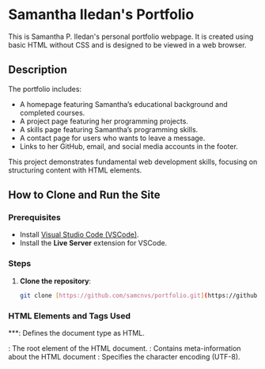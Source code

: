 # Samantha Iledan's Portfolio

This is Samantha P. Iledan's personal portfolio webpage. It is created using basic HTML without CSS and is designed to be viewed in a web browser.

## Description

The portfolio includes:

- A homepage featuring Samantha’s educational background and completed courses.
- A project page featuring her programming projects.
- A skills page featuring Samantha’s programming skills.
- A contact page for users who wants to leave a message.
- Links to her GitHub, email, and social media accounts in the footer.

This project demonstrates fundamental web development skills, focusing on structuring content with HTML elements.

## How to Clone and Run the Site

### Prerequisites

- Install [Visual Studio Code (VSCode)](https://code.visualstudio.com/).
- Install the **Live Server** extension for VSCode.

### Steps

1. **Clone the repository**:
   ```bash
   git clone [https://github.com/samcnvs/portfolio.git](https://github.com/samcnvs/Iledan_Portfolio)
   ```

### HTML Elements and Tags Used

***<!DOCTYPE html>: Defines the document type as HTML.
<html>: The root element of the HTML document.
<head>: Contains meta-information about the HTML document
<meta charset="utf-8">: Specifies the character encoding (UTF-8).
<title>: Sets the title of the webpage displayed on the browser tab.
<link rel="icon" type="image/x-icon" href="/favicon.png">: Links a favicon for the site.
<body>: Contains the main content of the webpage.
<h1>: A level 1 heading used to display the website title and navigation links.
<h2>: A second-level heading used to introduce the programming projects, skills sections.
<font>: Specifies the font face, size, and color.
<a>: Creates hyperlinks for navigation and social media links.
<img>: Embeds images in the page, such as the profile photo and logo.
<table>: Defines a table to present project details and her skills.
<form>: A form that allows users to submit their name, email, and message.
<ul>, <li>: Used to create an unordered list of completed courses.
<br>: Creates a line break, adding space between sections
<footer>: Defines the footer section of the page with copyright and social links.
<p>: Paragraph tag used for text content.
<section>: Groups content that forms a standalone section.***


